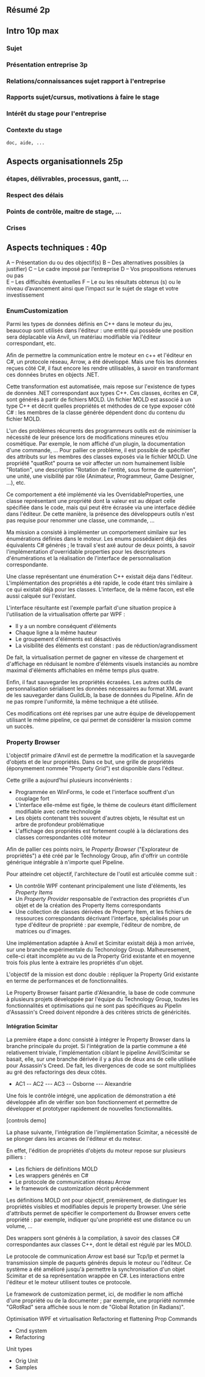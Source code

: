 ## Résumé 2p

## Intro 10p max
###  Sujet
###  Présentation entreprise 3p
###  Relations/connaissances sujet rapport à l'entreprise
###  Rapports sujet/cursus, motivations à faire le stage
###  Intérêt du stage pour l'entreprise
###  Contexte du stage
    doc, aide, ...

## Aspects organisationnels 25p
###  étapes, délivrables, processus, gantt, ...
###  Respect des délais
###  Points de contrôle, maitre de stage, ...
###  Crises
  
## Aspects techniques : 40p
A – Présentation du ou des objectif(s) 
B – Des alternatives possibles (a justifier) 
C – Le cadre imposé par l’entreprise 
D – Vos propositions retenues ou pas  
E – Les difficultés éventuelles 
F – Le ou les résultats obtenus (s) ou le niveau d’avancement ainsi que l’impact sur le sujet de stage et votre investissement  

### EnumCustomization

Parmi les types de données définis en C++ dans le moteur du jeu, beaucoup sont utilisés dans l'éditeur : une entité qui possède une position sera déplacable via Anvil, un matériau modifiable via l'éditeur correspondant, etc.

Afin de permettre la communication entre le moteur en c++ et l'éditeur en C#, un protocole réseau, Arrow, a été développé. Mais une fois les données reçues côté C#, il faut encore les rendre utilisables, à savoir en transformant ces données brutes en objects .NET.

Cette transformation est automatisée, mais repose sur l'existence de types de données .NET correspondant aux types C++. Ces classes, écrites en C#, sont générés à partir de fichiers MOLD.
Un fichier MOLD est associé à un type C++ et décrit quelles propriétés et méthodes de ce type exposer côté C# : les membres de la classe générée dépendent donc du contenu du fichier MOLD.

L'un des problèmes récurrents des programmeurs outils est de minimiser la nécessité de leur présence lors de modifications mineures et/ou cosmétique. Par exemple, le nom affiché d'un plugin, la documentation d'une commande, ... Pour pallier ce problème, il est possible de spécifier des attributs sur les membres des classes exposés via le fichier MOLD. Une propriété "quatRot" pourra se voir affecter un nom humainement lisible "Rotation", une description "Rotation de l'entité, sous forme de quaternion", une unité, une visibilité par rôle (Animateur, Programmeur, Game Designer, ...), etc.

Ce comportement a été implémenté via les OverridableProperties, une classe représentant une propriété dont la valeur est au départ celle spécifiée dans le code, mais qui peut être écrasée via une interface dédiée dans l'éditeur. De cette manière, la présence des développeurs outils n'est pas requise pour renommer une classe, une commande, ...

Ma mission a consisté à implémenter un comportement similaire sur les énumérations définies dans le moteur. Les enums possédaient déjà des équivalents C# générés ; le travail s'est axé autour de deux points, à savoir l'implémentation d'overridable properties pour les descripteurs d'énumérations et la réalisation de l'interface de personnalisation correspondante.

Une classe représentant une énumération C++ existait déja dans l'éditeur. L'implémentation des propriétés a été rapide, le code étant très similaire à ce qui existait déjà pour les classes. L'interface, de la même facon, est elle aussi calquée sur l'existant.

L'interface résultante est l'exemple parfait d'une situation propice à l'utilisation de la virtualisation offerte par WPF :

- Il y a un nombre conséquent d'éléments
- Chaque ligne a la même hauteur
- Le groupement d'éléments est désactivés
- La visibilité des éléments est constant : pas de réduction/agrandissment

De fait, la virtualisation permet de gagner en vitesse de chargement et d'affichage en réduisant le nombre d'éléments visuels instanciés au nombre maximal d'éléments affichables en même temps plus quatre.

Enfin, il faut sauvegarder les propriétés écrasées. Les autres outils de personnalisation sérialisent les données nécessaires au format XML avant de les sauvegarder dans GuildLib, la base de données du Pipeline. Afin de ne pas rompre l'uniformité, la même technique a été utilisée.

Ces modifications ont été reprises par une autre équipe de développement utilisant le même pipeline, ce qui permet de considérer la mission comme un succès.

### Property Browser

L'objectif primaire d'Anvil est de permettre la modification et la sauvegarde d'objets et de leur propriétés. Dans ce but, une grille de propriétés (éponymement nommée "Property Grid") est disponible dans l'éditeur.

Cette grille a aujourd'hui plusieurs inconvénients :

- Programmée en WinForms, le code et l'interface souffrent d'un couplage fort
- L'interface elle-même est figée, le thème de couleurs étant difficilement modifiable avec cette technologie
- Les objets contenant très souvent d'autres objets, le résultat est un arbre de profondeur problématique
- L'affichage des propriétés est fortement couplé à la déclarations des classes correspondantes côté moteur

Afin de pallier ces points noirs, le *Property Browser* ("Explorateur de propriétés") a été créé par le Technology Group, afin d'offrir un contrôle générique intégrable à n'importe quel Pipeline.

Pour atteindre cet objectif, l'architecture de l'outil est articulée comme suit :

- Un contrôle WPF contenant principalement une liste d'éléments, les *Property Items*
- Un *Property Provider* responsable de l'extraction des propriétés d'un objet et de la création des Property Items correspondants
- Une collection de classes dérivées de Property Item, et les fichiers de ressources correspondants décrivant l'interface, spécialisés pour un type d'éditeur de propriété : par exemple, l'éditeur de nombre, de matrices ou d'images.

Une implémentation adaptée à Anvil et Scimitar existait déjà à mon arrivée, sur une branche expérimentale du Techonology Group. Malheuresement, celle-ci était incomplète au vu de la Property Grid existante et en moyenne trois fois plus lente à extraire les propriétés d'un objet.

L'objectif de la mission est donc double : répliquer la Property Grid existante en terme de performances et de fonctionnalités.

Le Property Browser faisant partie d'Alexandrie, la base de code commune à plusieurs projets développée par l'équipe du Technology Group, toutes les fonctionnalités et optimisations qui ne sont pas spécifiques au Pipelin d'Assassin's Creed doivent répondre à des critères stricts de généricités.

#### Intégration Scimitar

La première étape a donc consisté à intégrer le Property Browser dans la branche principale du projet.  Si l'intégration de la partie commune a été relativement triviale, l'implémentation ciblant le pipeline Anvil/Scimitar se basait, elle, sur une branche dérivée il y a plus de deux ans de celle utilisée pour Assassin's Creed. De fait, les divergences de code se sont multipliées au gré des refactorings des deux côtés.

- AC1
-- AC2
--- AC3
-- Osborne
--- Alexandrie

Une fois le contrôle intégré, une application de démonstration a été développée afin de vérifier son bon fonctionnement et permettre de développer et prototyper rapidement de nouvelles fonctionnalités.

[controls demo]

La phase suivante, l'intégration de l'implémentation Scimitar, a nécessité de se plonger dans les arcanes de l'éditeur et du moteur.

En effet, l'édition de propriétés d'objets du moteur repose sur plusieurs pilliers :

- Les fichiers de définitions MOLD
- Les wrappers générés en C#
- Le protocole de communication réseau Arrow
- le framework de customization décrit précédemment

Les définitions MOLD ont pour objectif, premièrement, de distinguer les propriétés visibles et modifiables depuis le property browser. Une série d'attributs permet de spécifier le comportement du Browser envers cette propriété : par exemple, indiquer qu'une propriété est une distance ou un volume, ...

Des wrappers sont générés à la compilation, à savoir des classes C# correspondantes aux classes C++, dont le détail est régulé par les MOLD.

Le protocole de communication *Arrow* est basé sur Tcp/Ip et permet la transmission simple de paquets générés depuis le moteur ou l'éditeur. Ce système a été amélioré jusqu'à permettre la synchronisation d'un objet Scimitar et de sa représentation wrappée en C#. Les interactions entre l'éditeur et le moteur utilisent toutes ce protocole.

Le framework de customization permet, ici, de modifier le nom affiché d'une propriété ou de la documenter ; par exemple, une propriété nommée "GRotRad" sera affichée sous le nom de "Global Rotation (in Radians)".

Optimisation WPF et virtualisation
Refactoring et flattening
Prop Commands
- Cmd system
- Refactoring

Unit types
- Orig Unit
- Samples